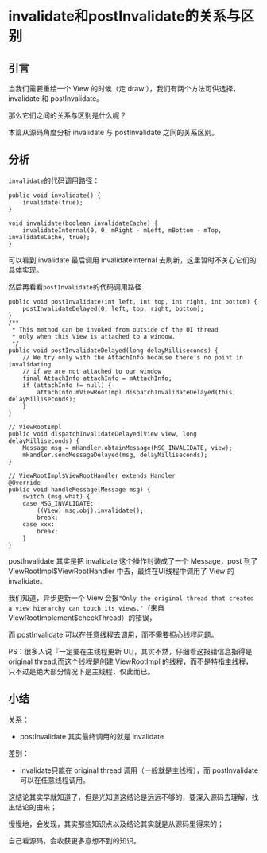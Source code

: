 # invalidate和postInvalidate的关系与区别


## 引言

当我们需要重绘一个 View 的时候（走 draw ），我们有两个方法可供选择，invalidate 和 postInvalidate。

那么它们之间的关系与区别是什么呢？

本篇从源码角度分析 invalidate 与 postInvalidate 之间的关系区别。  

## 分析

`invalidate`的代码调用路径：

```
public void invalidate() {
    invalidate(true);
}

void invalidate(boolean invalidateCache) {
    invalidateInternal(0, 0, mRight - mLeft, mBottom - mTop, invalidateCache, true);
}
```

可以看到 invalidate 最后调用 invalidateInternal 去刷新，这里暂时不关心它们的具体实现。

然后再看看`postInvalidate`的代码调用路径：

```
public void postInvalidate(int left, int top, int right, int bottom) {
    postInvalidateDelayed(0, left, top, right, bottom);
}
/**
 * This method can be invoked from outside of the UI thread
 * only when this View is attached to a window.
 */
public void postInvalidateDelayed(long delayMilliseconds) {
    // We try only with the AttachInfo because there's no point in invalidating
    // if we are not attached to our window
    final AttachInfo attachInfo = mAttachInfo;
    if (attachInfo != null) {
        attachInfo.mViewRootImpl.dispatchInvalidateDelayed(this, delayMilliseconds);
    }
}

// ViewRootImpl
public void dispatchInvalidateDelayed(View view, long delayMilliseconds) {
    Message msg = mHandler.obtainMessage(MSG_INVALIDATE, view);
    mHandler.sendMessageDelayed(msg, delayMilliseconds);
}

// ViewRootImpl$ViewRootHandler extends Handler
@Override
public void handleMessage(Message msg) {
    switch (msg.what) {
    case MSG_INVALIDATE:
        ((View) msg.obj).invalidate();
        break;
    case xxx:
    	break;
    }	
}
```

postInvalidate 其实是把 invalidate 这个操作封装成了一个 Message，post 到了 ViewRootImpl$ViewRootHandler 中去，最终在UI线程中调用了 View 的 invalidate。

我们知道，异步更新一个 View 会报`"Only the original thread that created a view hierarchy can touch its views."`（来自 ViewRootImplement$checkThread）的错误，

而 postInvalidate 可以在任意线程去调用，而不需要担心线程问题。  

PS：很多人说『一定要在主线程更新 UI』，其实不然，仔细看这报错信息指得是 original thread,而这个线程是创建 ViewRootImpl 的线程，而不是特指主线程，只不过是绝大部分情况下是主线程，仅此而已。  

## 小结

关系：
- postInvalidate 其实最终调用的就是 invalidate

差别：
- invalidate只能在 original thread 调用（一般就是主线程），而 postInvalidate 可以在任意线程调用。

这结论其实早就知道了，但是光知道这结论是远远不够的，要深入源码去理解，找出结论的由来；

慢慢地，会发现，其实那些知识点以及结论其实就是从源码里得来的；

自己看源码，会收获更多意想不到的知识。
